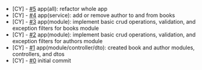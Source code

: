 <!--
Changelog Format
- [your name] [#issue number](link to issue) {issue title}

NOTE: all lowercase and no ending punctuation marks
-->

- [CY] - [#5](https://github.com/cyril-deguzman/studyuwu/issues/5) app(all): refactor whole app
- [CY] - [#4](https://github.com/cyril-deguzman/studyuwu/issues/4) app(service): add or remove author to and from books
- [CY] - [#3](https://github.com/cyril-deguzman/studyuwu/issues/3) app(module): implement basic crud operations, validation, and exception filters for books module
- [CY] - [#2](https://github.com/cyril-deguzman/studyuwu/issues/2) app(module): implement basic crud operations, validation, and exception filters for authors module
- [CY] - [#1](https://github.com/cyril-deguzman/studyuwu/issues/1) app(module/controller/dto): created book and author modules, controllers, and dtos
- [CY] - [#0](https://github.com/cyril-deguzman/studyuwu/issues) initial commit
